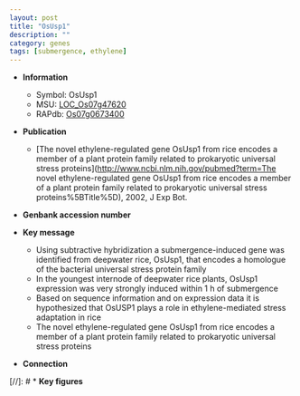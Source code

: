 ```yaml
---
layout: post
title: "OsUsp1"
description: ""
category: genes
tags: [submergence, ethylene]
---
```


* **Information**  
    + Symbol: OsUsp1  
    + MSU: [LOC_Os07g47620](http://rice.uga.edu/cgi-bin/ORF_infopage.cgi?orf=LOC_Os07g47620)  
    + RAPdb: [Os07g0673400](http://rapdb.dna.affrc.go.jp/viewer/gbrowse_details/irgsp1?name=Os07g0673400)  

* **Publication**  
    + [The novel ethylene-regulated gene OsUsp1 from rice encodes a member of a plant protein family related to prokaryotic universal stress proteins](http://www.ncbi.nlm.nih.gov/pubmed?term=The novel ethylene-regulated gene OsUsp1 from rice encodes a member of a plant protein family related to prokaryotic universal stress proteins%5BTitle%5D), 2002, J Exp Bot.

* **Genbank accession number**  

* **Key message**  
    + Using subtractive hybridization a submergence-induced gene was identified from deepwater rice, OsUsp1, that encodes a homologue of the bacterial universal stress protein family
    + In the youngest internode of deepwater rice plants, OsUsp1 expression was very strongly induced within 1 h of submergence
    + Based on sequence information and on expression data it is hypothesized that OsUSP1 plays a role in ethylene-mediated stress adaptation in rice
    + The novel ethylene-regulated gene OsUsp1 from rice encodes a member of a plant protein family related to prokaryotic universal stress proteins

* **Connection**  

[//]: # * **Key figures**  


